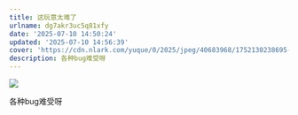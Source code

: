 ```yaml
---
title: 这玩意太难了
urlname: dg7akr3uc5q81xfy
date: '2025-07-10 14:50:24'
updated: '2025-07-10 14:56:39'
cover: 'https://cdn.nlark.com/yuque/0/2025/jpeg/40683968/1752130238695-f3ffd51d-cb2a-42eb-a208-52ff7a3efb33.jpeg'
description: 各种bug难受呀
---
```

![](https://cdn.jsdmirror.com/gh/iosxx/blog@posts/img/11fe8a9a9fc5e5ad41d129be70a2bd90.jpeg)

各种bug难受呀

